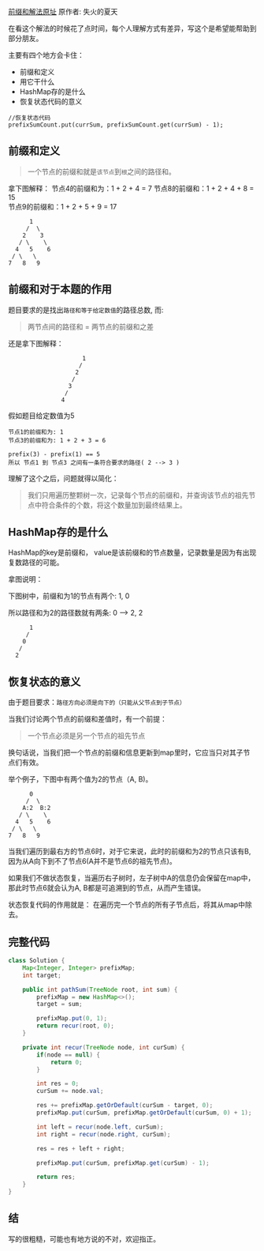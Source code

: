 [前缀和解法原址](https://leetcode-cn.com/problems/path-sum-iii/solution/qian-zhui-he-di-gui-hui-su-by-shi-huo-de-xia-tian/) 原作者: 失火的夏天

在看这个解法的时候花了点时间，每个人理解方式有差异，写这个是希望能帮助到部分朋友。

主要有四个地方会卡住：
-  前缀和定义
-  用它干什么
- HashMap存的是什么
-  恢复状态代码的意义 
```
//恢复状态代码
prefixSumCount.put(currSum, prefixSumCount.get(currSum) - 1); 
```
## 前缀和定义
> 一个节点的前缀和就是`该节点`到`根`之间的路径和。

拿下图解释：
节点4的前缀和为：1 + 2 + 4 = 7
节点8的前缀和：1 + 2 + 4 + 8 = 15   
节点9的前缀和：1 + 2 + 5 + 9 = 17

```
      1
     /  \
    2    3
   / \    \
  4   5    6
 / \   \
7   8   9
```

## 前缀和对于本题的作用
题目要求的是找出`路径和等于给定数值`的路径总数, 而:

> 两节点间的路径和 = 两节点的前缀和之差

还是拿下图解释：

```
                     1
                    / 
                   2    
                  / 
                 3   
                / 
               4  
```

假如题目给定数值为5

```
节点1的前缀和为: 1
节点3的前缀和为: 1 + 2 + 3 = 6

prefix(3) - prefix(1) == 5
所以 节点1 到 节点3 之间有一条符合要求的路径( 2 --> 3 )
```
理解了这个之后，问题就得以简化：

> 我们只用遍历整颗树一次，记录每个节点的前缀和，并查询该节点的祖先节点中符合条件的个数，将这个数量加到最终结果上。


## HashMap存的是什么
HashMap的key是前缀和， value是该前缀和的节点数量，记录数量是因为有出现复数路径的可能。

拿图说明：

下图树中，前缀和为1的节点有两个: 1, 0

所以路径和为2的路径数就有两条: 0 --> 2, 2

```
      1
     / 
    0
   /
  2
```

## 恢复状态的意义
由于题目要求：```路径方向必须是向下的（只能从父节点到子节点）```

当我们讨论两个节点的前缀和差值时，有一个前提： 

> 一个节点必须是另一个节点的祖先节点

换句话说，当我们把一个节点的前缀和信息更新到map里时，它应当只对其子节点们有效。

举个例子，下图中有两个值为2的节点（A, B)。
```
      0
     /  \
    A:2  B:2
   / \    \
  4   5    6
 / \   \
7   8   9
```

当我们遍历到最右方的节点6时，对于它来说，此时的前缀和为2的节点只该有B, 因为从A向下到不了节点6(A并不是节点6的祖先节点)。

如果我们不做状态恢复，当遍历右子树时，左子树中A的信息仍会保留在map中，那此时节点6就会认为A, B都是可追溯到的节点，从而产生错误。

状态恢复代码的作用就是： 在遍历完一个节点的所有子节点后，将其从map中除去。

## 完整代码
```java
class Solution {
    Map<Integer, Integer> prefixMap;
    int target;

    public int pathSum(TreeNode root, int sum) {
        prefixMap = new HashMap<>();
        target = sum;

        prefixMap.put(0, 1);
        return recur(root, 0);
    }

    private int recur(TreeNode node, int curSum) {
        if(node == null) {
            return 0;
        }

        int res = 0;
        curSum += node.val;

        res += prefixMap.getOrDefault(curSum - target, 0);
        prefixMap.put(curSum, prefixMap.getOrDefault(curSum, 0) + 1);

        int left = recur(node.left, curSum);
        int right = recur(node.right, curSum);

        res = res + left + right;

        prefixMap.put(curSum, prefixMap.get(curSum) - 1);

        return res;
    }
}
```

## 结
写的很粗糙，可能也有地方说的不对，欢迎指正。





